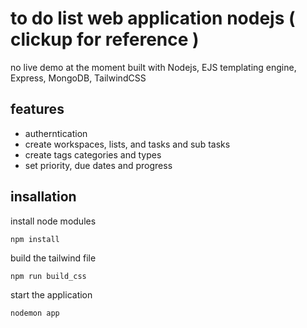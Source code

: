 # to do list web application nodejs ( clickup for reference )
no live demo at the moment
built with Nodejs, EJS templating engine, Express, MongoDB, TailwindCSS


## features
- autherntication
- create workspaces, lists, and tasks and sub tasks
- create tags categories and types
- set priority, due dates and progress

## insallation
install node modules
```
npm install
```
build the tailwind file 
```
npm run build_css
```
start the application
```
nodemon app
```